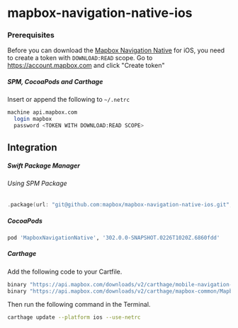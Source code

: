 # mapbox-navigation-native-ios

### Prerequisites

Before you can download the [Mapbox Navigation Native](https://github.com/mapbox/mapbox-navigation-native) for iOS, you need to create a token with `DOWNLOAD:READ` scope.
Go to https://account.mapbox.com and click "Create token"

##### SPM, CocoaPods and Carthage
Insert or append the following to `~/.netrc`

```bash
machine api.mapbox.com
  login mapbox
  password <TOKEN WITH DOWNLOAD:READ SCOPE>
```

## Integration

##### Swift Package Manager

###### Using SPM Package

```swift
.package(url: "git@github.com:mapbox/mapbox-navigation-native-ios.git", from: "302.0.0-SNAPSHOT.0226T1020Z.6860fdd"),
```

##### CocoaPods

```ruby
pod 'MapboxNavigationNative', '302.0.0-SNAPSHOT.0226T1020Z.6860fdd'
```

##### Carthage

Add the following code to your Cartfile.

```bash
binary "https://api.mapbox.com/downloads/v2/carthage/mobile-navigation-native/MapboxNavigationNative.json" == 302.0.0-SNAPSHOT.0226T1020Z.6860fdd
binary "https://api.mapbox.com/downloads/v2/carthage/mapbox-common/MapboxCommon-ios.json" == 24.2.0-rc.2
```

Then run the following command in the Terminal.
```bash
carthage update --platform ios --use-netrc
```
